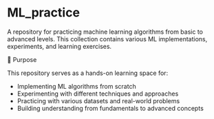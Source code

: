 # ML_practice
A repository for practicing machine learning algorithms from basic to advanced levels. This collection contains various ML implementations, experiments, and learning exercises.

🎯 Purpose

This repository serves as a hands-on learning space for:

- Implementing ML algorithms from scratch
- Experimenting with different techniques and approaches
- Practicing with various datasets and real-world problems
- Building understanding from fundamentals to advanced concepts
